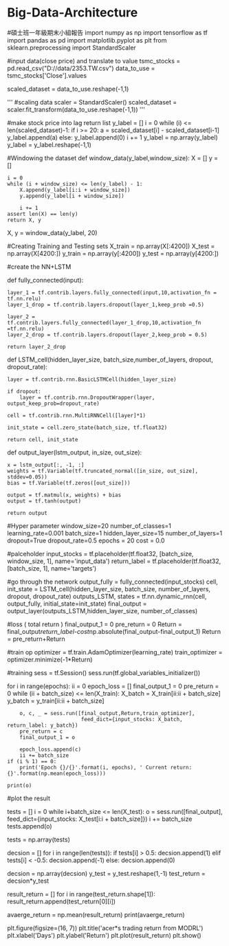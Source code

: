 # Big-Data-Architecture
#碩士班一年級期末小組報告
import numpy as np
import tensorflow as tf
import pandas as pd
import matplotlib.pyplot as plt
from sklearn.preprocessing import StandardScaler


#input data(close price) and translate to value
tsmc_stocks = pd.read_csv("D://data/2353.TW.csv")
data_to_use = tsmc_stocks['Close'].values

scaled_dataset = data_to_use.reshape(-1,1)

'''
#scaling data
scaler = StandardScaler()
scaled_dataset = scaler.fit_transform(data_to_use.reshape(-1,1))
'''

#make stock price into lag return list
y_label = []
i = 0
while (i) <= len(scaled_dataset)-1:
    if i >= 20:
        a = scaled_dataset[i] - scaled_dataset[i-1]
        y_label.append(a)
    else:
        y_label.append(0)
    i += 1
y_label = np.array(y_label)
y_label = y_label.reshape(-1,1)


#Windowing the dataset
def window_data(y_label,window_size):
    X = []
    y = []

    i = 0
    while (i + window_size) <= len(y_label) - 1:
        X.append(y_label[i:i + window_size])
        y.append(y_label[i + window_size])

        i += 1
    assert len(X) == len(y)
    return X, y

X, y = window_data(y_label, 20)


#Creating Training and Testing sets
X_train  = np.array(X[:4200])
X_test = np.array(X[4200:])
y_train = np.array(y[:4200])
y_test = np.array(y[4200:])




#create the NN+LSTM

def fully_connected(input):

    layer_1 = tf.contrib.layers.fully_connected(input,10,activation_fn = tf.nn.relu)
    layer_1_drop = tf.contrib.layers.dropout(layer_1,keep_prob =0.5)

    layer_2 = tf.contrib.layers.fully_connected(layer_1_drop,10,activation_fn =tf.nn.relu)
    layer_2_drop = tf.contrib.layers.dropout(layer_2,keep_prob = 0.5)

    return layer_2_drop

def LSTM_cell(hidden_layer_size, batch_size,number_of_layers, dropout, dropout_rate):

    layer = tf.contrib.rnn.BasicLSTMCell(hidden_layer_size)

    if dropout:
        layer = tf.contrib.rnn.DropoutWrapper(layer, output_keep_prob=dropout_rate)

    cell = tf.contrib.rnn.MultiRNNCell([layer]*1)

    init_state = cell.zero_state(batch_size, tf.float32)

    return cell, init_state

def output_layer(lstm_output, in_size, out_size):

    x = lstm_output[:, -1, :]
    weights = tf.Variable(tf.truncated_normal([in_size, out_size], stddev=0.05))
    bias = tf.Variable(tf.zeros([out_size]))

    output = tf.matmul(x, weights) + bias
    output = tf.tanh(output)

    return output

#Hyper parameter
window_size=20
number_of_classes=1
learning_rate=0.001
batch_size=1
hidden_layer_size=15
number_of_layers=1
dropout=True
dropout_rate=0.5
epochs = 20
cost = 0.0

#palceholder
input_stocks = tf.placeholder(tf.float32, [batch_size, window_size, 1], name='input_data')
return_label = tf.placeholder(tf.float32, [batch_size, 1], name='targets')

#go through the network
output_fully = fully_connected(input_stocks)
cell, init_state = LSTM_cell(hidden_layer_size, batch_size, number_of_layers, dropout, dropout_rate)
outputs_LSTM, states = tf.nn.dynamic_rnn(cell, output_fully, initial_state=init_state)
final_output = output_layer(outputs_LSTM,hidden_layer_size, number_of_classes)


#loss ( total return )
final_output_1 = 0
pre_return = 0
Return = final_output*return_label-cost*np.absolute(final_output-final_output_1)
Return = pre_return+Return

#train op
optimizer = tf.train.AdamOptimizer(learning_rate)
train_optimizer = optimizer.minimize(-1*Return)

#training
sess = tf.Session()
sess.run(tf.global_variables_initializer())

for i in range(epochs):
    ii = 0
    epoch_loss = []
    final_output_1 = 0
    pre_return = 0
    while (ii + batch_size) <= len(X_train):
        X_batch = X_train[ii:ii + batch_size]
        y_batch = y_train[ii:ii + batch_size]

        o, c, _ = sess.run([final_output,Return,train_optimizer],
                            feed_dict={input_stocks: X_batch, return_label: y_batch})
        pre_return = c
        final_output_1 = o

        epoch_loss.append(c)
        ii += batch_size
    if (i % 1) == 0:
        print('Epoch {}/{}'.format(i, epochs), ' Current return: {}'.format(np.mean(epoch_loss)))

    print(o)

#plot the result

tests = []
i = 0
while i+batch_size  <= len(X_test):
    o = sess.run([final_output], feed_dict={input_stocks: X_test[i:i + batch_size]})
    i += batch_size
    tests.append(o)

tests = np.array(tests)

decsion = []
for i in range(len(tests)):
    if tests[i] > 0.5:
        decsion.append(1)
    elif tests[i] < -0.5:
        decsion.append(-1)
    else:
        decsion.append(0)


decsion = np.array(decsion)
y_test = y_test.reshape(1,-1)
test_return = decsion*y_test


result_return = []
for i in range(test_return.shape[1]):
    result_return.append(test_return[0][i])

avaerge_return = np.mean(result_return)
print(avaerge_return)


plt.figure(figsize=(16, 7))
plt.title('acer*s trading return from MODRL')
plt.xlabel('Days')
plt.ylabel('Return')
plt.plot(result_return)
plt.show()
